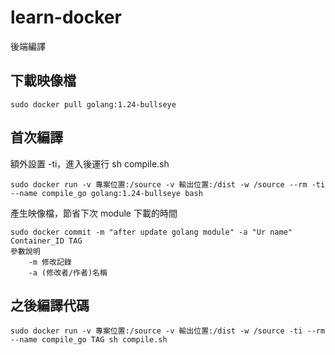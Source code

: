 # learn-docker

後端編譯

## 下載映像檔

    sudo docker pull golang:1.24-bullseye

## 首次編譯

額外設置 -ti，進入後運行 sh compile.sh

    sudo docker run -v 專案位置:/source -v 輸出位置:/dist -w /source --rm -ti --name compile_go golang:1.24-bullseye bash

產生映像檔，節省下次 module 下載的時間

    sudo docker commit -m "after update golang module" -a "Ur name" Container_ID TAG
    參數說明
        -m 修改記錄
        -a (修改者/作者)名稱

## 之後編譯代碼

    sudo docker run -v 專案位置:/source -v 輸出位置:/dist -w /source -ti --rm --name compile_go TAG sh compile.sh
